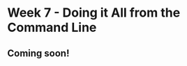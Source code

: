 # Week 7 - Doing it All from the Command Line

## Coming soon!
<!-- ## Lecture Materials

- [Monday Lecture Video (Holiday, no handout)]
  <iframe src="https://drive.google.com/file/d/1Dlxi5vlfHKRu5v3Vwr7OMbZuINohMn1q/preview" width="560" height="315" allow="accelerometer; autoplay; clipboard-write; encrypted-media; gyroscope; picture-in-picture; web-share" allowfullscreen=""></iframe>
- [Wednesday Lecture Handout (PDF)](https://drive.google.com/file/d/13WNkdI6pSdmGcbousnF0AGn_9Lvu1fIj/view?usp=drive_link)
- [Wednesday Lecture Handout (Slides)](https://docs.google.com/presentation/d/13bwkHYiLGMRSD8t5Pl-pSZHE-V2fe6FS/edit?usp=drive_link&ouid=117453768726816085396&rtpof=true&sd=true)

## Related Links

- [About Git](https://docs.github.com/en/get-started/using-git/about-git)
- [Git](https://git-scm.com/) (You don't necessarily have to install this on its own for your computer; but this is the link to the underlying tool called `git`. It's included in Github Desktop.)
- [Vim](https://www.vim.org/)

## Lab Tasks

Discuss with your group:
![Image](../../images/questionofweek7.png)

This lab will be focused on doing all the tasks we've been doing so far _solely
from the command line_. That means using `vim` for editing and the `git` command
line tools for cloning and pushing.

### Editing from the command line: `vim`

Log into `ieng6`. Run the command `vimtutor`. Set a timer for 20 minutes.

Complete the first two lessons (go past lesson 2 if you can in 20 minutes).
Really do the exercises!

After the 20 minutes are up, clone this repository which has a subset of the
code from the week 3 lab:

```
$ git clone https://github.com/ucsd-cse15l-s23/lab7
```

Then, **in pairs**, you are going to write down _exactly_ the keys to press to
make an edit to fix the test. You'll share these instructions in your shared lab
doc, and the next group is going to use them to try and replicate what you did.

So: Fix the program using what you learned about `vim` in the tutorial (as a
reminder, you're changing the `index1` to `index2` in `ListExamples.java`). 
Re-run the tests to make sure it works. Keep extremely accurate track of
what you had to type to make this happen. You might even want to change the file
back to its initial state (`u` is the command for undo in `vim`) and
double-check that the instructions you are giving are good. When you're
satisfied, write down the list of keys that need to be pressed (including all
uses of Backspace, Enter, Escape, and so on!) in the shared notes doc. Have one
partner in your pair do this typing; the other partner shouldn't make the edits
yet because they will in the next step.

Then, go around the groups one at a time. The group to your left should use your
instructions to try and make the edit, then the next group to their left will
use their instructions, and so on. Watch carefully! Was each group able to? Why
or why not?  Did the group typing do something that didn't match the
instructions, were the instructions not complete, or did something else happen?
Don't leave any mysteries!

You can press Ctrl (or Cmd)-Shift-p and start typing "screencast" to turn on
screencasting mode so others can see what you type.

**Discuss and refine**: After you do this, discuss how you could make the
process easier. Did you have to press the arrow keys a lot? Are there `vim`
commands that could have improved the process? How short of a key sequence can
you make it to perform this edit? Can you get it under 20 keypresses including
save and exit? Under 15?

If you finish quickly and want to practice more, each group can choose **one**
of the following tasks, and repeat this whole process (design the keys to press
in pairs, write them down in the notes, then go around and try the instructions
one pair at a time, with others looking on and observing).

- In `ListExamples.java`, change the name of the `sc` parameter of
`filter`, and all of its uses, to instead be called `checker`.
- In `ListExamples.java`, add a new line at the top of the first `while` loop in `merge` that prints out the current values of `index1` and `index2`.
- In `ListExamplesTests.java`, add a test for `merge` on two empty lists.

After watching the other groups do their work, can you think of any ways to
improve your instructions?

### Speeding up Command Line Tasks

There are many things we can do to speed up working with the command line,
making it more efficient and easy to use. Working quickly can dramatically
change how difficult future programming tasks are for you, so it's worth
spending time getting better at using your tools.

In this lab, you’re going to learn how to make this process a lot easier for
you.  Then, you will measure your improvement as you learn to complete the
command line tasks most efficiently. As you do this, check in with the people in
your group to see how they are doing things more or less efficiently than you,
and share tips.

#### Timing Tasks

In this section, you will be timing yourself while performing a set of tasks. The 
tasks you will be performing will include forking a repository, cloning the fork 
using the `SSH` url, running a set of JUnit tests to demonstrate that they fail,
fixing the bug using the `vim` editor and then re-running the tests.

Before we get to that though, there are few things that you will need to setup that will
help you save a lot of time!

#### Generating SSH Keys for ieng6

If you haven't yet, go back to the [week 3
lab](https://ucsd-cse15l-w24.github.io/week3/index.html#part-3-setting-up-ssh-keys-for-easy-access-and-two-new-commands)
and make sure you are set up to SSH without a password using keys!

#### Generating SSH Keys for GitHub

You can access and write data in repositories on GitHub.com using SSH. When you
connect via SSH, you authenticate using a private key file on your local
machine, which in our case will be the ieng6 machine. 

Create a private SSH key file on ieng6. This is a **new** private key just for
accessing Github from your course-specific account.
- Login to ieng6 as usual (hopefully, without typing a password now!)
- Run the command `ssh-keygen`, and again press Enter until the command completes and shows the "randomart image"

Next, we want to add the public key to your **Github** account. This is like
the step of copying the public key to `authorized_keys` on `ieng6`, but instead
we're copying to Github.

- Display the SSH public key generated above to your clipboard using `cat` like
below; you can copy it by highlighting and right-clicking
  - `cat <path of your ssh key .pub file>`
- Open your Github account on the browser.
- In the upper right corner, click on your profile photo, then click **Settings**.
- In the “Access” section of the sidebar, click **SSH and GPG keys**.
- Click **New SSH key** or **Add SSH key** under the “SSH keys” section.
- Add a “Title” to your key (ex: _Your Name_’s ieng6 machine).
- Select the “Key Type” to be an Authentication Key
- Copy your public key from the output of the `cat` command and paste it into the “Key” field
- Click **Add SSH key**.
- If prompted, confirm access to your account on Github.

Go back to the `ieng6` terminal and:	
- Run the following command to add Github.com as a recognized host (this avoids
the scary yes/no prompt about accepting new connections the first time you
connect)
  - `$ ssh-keyscan -t rsa github.com >> ~/.ssh/known_hosts`
  - `>>` means "append stdout of the command to file"
- Check your connection by running the following command: 
  - `$ ssh -T git@github.com`
  - It will say something like "Hi supercoolstudent1234! You've successfully authenticated, but GitHub does not provide shell access."

Now we have an SSH key which can be used to authenticate to GitHub! In addition to
using `https` clone URLs, we can now use `SSH` clone URLs that look like this:

![Image](../../images/clone_with_ssh.png)

Crucially, these will allow both cloning **and** pushing to the repository (as
long as your account has access). With this done, try cloning **your fork** of
the lab 7 repository (make a fork if you didn't already), then making a small
change, and pushing it with the command line.

**Important**: For the rest of the lab, make sure to clone using the `SSH` clone URLs as described above!

If you're not sure how to add, commit, and push from the command line, refer to
[this past lecture video](https://drive.google.com/file/d/1Dlxi5vlfHKRu5v3Vwr7OMbZuINohMn1q/view).

Make sure you can make a change to your repository by editing, adding, and
pushing all from the command line before going on!

#### Baseline

Let the time trials begin!

First, we'll take a baseline measurement of performing the tasks above by timing
yourself. Your phone may have a timer app, or you can find one by searching for
online timers. The steps from above are duplicated here:

1. **Setup** Delete any existing forks of the repository you have on your account
2. **Setup** Fork the [repository](https://github.com/ucsd-cse15l-s23/lab7)
3. **The real deal** Start the timer!
1. Log into ieng6
2. Clone your fork of the repository from your Github account (using the `SSH` URL)
3. Run the tests, demonstrating that they fail
4. Edit the code file to fix the failing test
5. Run the tests, demonstrating that they now succeed
6. Commit and push the resulting change to your Github account (you can pick any commit message!) 

**Write down in notes:** What was your baseline time? Did your lab partner have
a faster baseline than you? If so, do they have any tips to help you get
started on boosting your efficiency?

#### Speeding Up

Now, you will explore various ways that you can speed up your work. Try all the
steps below, and find out what works best (and what doesn’t work) for you!

1. Using Bash History (up/down arrows)
    - You can use the “up” and “down” arrows to go through the history of
    commands you have executed, it makes executing the same command much easier!
    If you run the commands you care about, then log out and back in, they are
    still in the command history!
    - You can use Ctrl-R to **search** your command history. At the bash prompt,
    type Ctrl-R and then start typing part of a command – what shows up?
    Experiment with using Ctrl-R

2. Using Tab
    - You can use the Tab key to speed up typing commands in the command line in
    the following ways:
      - Start typing the first few letters of a command or path. Pressing tab
      once will autofill the rest of the line up to the point where there are
      multiple potential possibilities. If you press tab a second time, it will
      show you all of the possibilities for what it could autocomplete to. 

3. Keyboard Shortcuts while editing commands
    - More details at: [https://www.redhat.com/sysadmin/shortcuts-command-line-navigation](https://www.redhat.com/sysadmin/shortcuts-command-line-navigation)
    - Have you had a time where you mistyped one of the commands and had to backspace all the way back to fix the problem? There’s a better way!
      - `Ctrl-U` deletes everything from the current cursor position to the beginning of the line
      - `Ctrl-K` deletes everything from the current cursor position to the end of the line
      - `Ctrl-A` goes back to the beginning of the line
      - `Ctrl-E` goes to the end of the line
      - `Ctrl-W` deletes the last word
      - `Alt-Left`/`Alt-Right` (Windows) or `Option-Left`/`Option-Right` (Mac) to move by word
      - Click the “left” or “right” arrow to go to the left/right end of any selection!

4. Quick Copy/Paste
    - Use these keyboard shortcuts to highlight text quicker:
      - Double click – selects an entire word
      - Triple click - selects an entire paragraph
      - `Alt+Shift-Left/Alt+Shift-Right` (Windows) or
      `Option+Shift-Left/Option+Shift-Right` (Mac) -  select multiple words

    - On Mac: 
      - `Command-C` to copy
      - `Command-V` to paste

    - On Windows: 
      - `Ctrl-C` to copy
      - `Ctrl-V` to paste
      - Right click to paste in Windows terminal

## New PR!

After practicing with the above, time yourself again doing the same tasks. Don't
forget to delete and re-fork the repository before timing!

**Write down in notes:** How much were you able to improve from your baseline?

## Lab Report 4 - Vim (Week 7)

For the lab report this week, reproduce the task from above on your own. For each
numbered step starting right after the timer (so steps 4-9), take a screenshot,
and write down exactly which keys you pressed to get to that step.  For special
characters like `<enter>` or `<tab>`, write them in angle brackets with code
formatting. Then, summarize the commands you ran and what the effect of those
keypresses were.

For example, when you run the tests, you might want to use the up arrow or
Ctrl-R to access your bash history rather than typing in the full command with
classpath, etc. You might say something like this accompanying the screenshot
for running the tests:

> Keys pressed:
> `<up><up><up><up><enter>`, `<up><up><up><up><enter>`
> The `javac -cp .:lib/hamcrest-core-1.3.jar:lib/junit-4.13.2.jar *.java` command
> was 4 up in the search history, so I used up arrow to access it. Then the `java
> -cp .:lib/hamcrest-core-1.3.jar:lib/junit-4.13.2.jar
> org.junit.runner.JUnitCore ...` command was 4 up in the history, so I accessed
> and ran it in the same way.

Add this lab report to your Github Pages site, and submit a PDF of it as usual. -->
